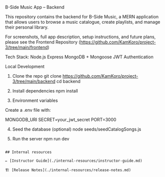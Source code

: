 B-Side Music App – Backend

This repository contains the backend for B-Side Music, a MERN application that allows users to browse a music catalogue, create playlists, and manage their personal library.

For screenshots, full app description, setup instructions, and future plans, please see the Frontend Repository (https://github.com/KamKoro/project-3/tree/main/frontend)


Tech Stack:
Node.js
Express
MongoDB + Mongoose
JWT Authentication

Local Development
1. Clone the repo
git clone https://github.com/KamKoro/project-3/tree/main/backend
cd backend

2. Install dependencies
npm install

3. Environment variables

Create a .env file with:

MONGODB_URI
SECRET=your_jwt_secret
PORT=3000

4. Seed the database (optional)
node seeds/seedCatalogSongs.js

5. Run the server
npm run dev
```

## Internal resources

✏️ [Instructor Guide](./internal-resources/instructor-guide.md)

🏗️ [Release Notes](./internal-resources/release-notes.md)
